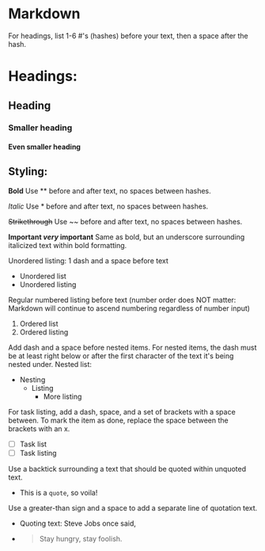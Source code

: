 # Markdown

For headings, list 1-6 #'s (hashes) before your text, then a space after the hash. 
# Headings:
## Heading #
### Smaller heading ##
#### Even smaller heading ###

## Styling:
**Bold** Use ** before and after text, no spaces between hashes. 

*Italic* Use * before and after text, no spaces between hashes. 

~~Strikethrough~~ Use ~~ before and after text, no spaces between hashes. 

**Important _very_ important** Same as bold, but an underscore surrounding italicized text within bold formatting. 

Unordered listing: 1 dash and a space before text
- Unordered list
- Unordered listing

Regular numbered listing before text (number order does NOT matter: Markdown will continue to ascend numbering regardless of number input)
1. Ordered list
2. Ordered listing

Add dash and a space before nested items. For nested items, the dash must be at least right below or after the first character of the text it's being nested under. 
Nested list: 
- Nesting
  - Listing
    - More listing

For task listing, add a dash, space, and a set of brackets with a space between. To mark the item as done, replace the space between the brackets with an x. 
- [ ] Task list
- [ ] Task listing

Use a backtick surrounding a text that should be quoted within unquoted text. 

- This is a `quote`, so voila!

Use a greater-than sign and a space to add a separate line of quotation text. 

- Quoting text: Steve Jobs once said, 

- > Stay hungry, stay foolish. 
